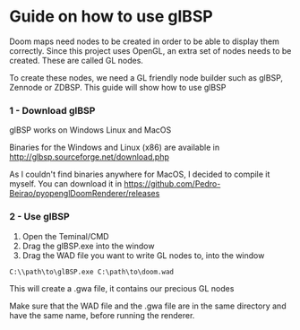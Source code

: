 # Guide on how to use glBSP

Doom maps need nodes to be created in order to be able to display them correctly. Since this project uses OpenGL, an extra set of nodes needs to be created. These are called GL nodes.

To create these nodes, we need a GL friendly node builder such as glBSP, Zennode or ZDBSP. This guide will show how to use glBSP

### 1 - Download glBSP

glBSP works on Windows Linux and MacOS

Binaries for the Windows and Linux (x86) are available in http://glbsp.sourceforge.net/download.php

As I couldn't find binaries anywhere for MacOS, I decided to compile it myself. You can download it in https://github.com/Pedro-Beirao/pyopenglDoomRenderer/releases

### 2 - Use glBSP

1. Open the Teminal/CMD
2. Drag the glBSP.exe into the window
3. Drag the WAD file you want to write GL nodes to, into the window
```
C:\\path\to\glBSP.exe C:\path\to\doom.wad
```
This will create a .gwa file, it contains our precious GL nodes

Make sure that the WAD file and the .gwa file are in the same directory and have the same name, before running the renderer.
